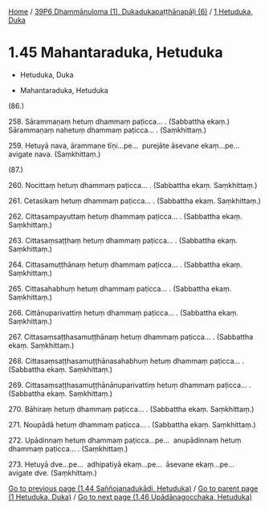 
[Home](/) / [39P6 Dhammānuloma (1), Dukadukapaṭṭhānapāḷi (6)](...md) / [1 Hetuduka, Duka](../39P6/1.md)

# 1.45 Mahantaraduka, Hetuduka

* Hetuduka, Duka

* Mahantaraduka, Hetuduka

(86.)

258\. Sārammaṇaṃ hetuṃ dhammaṃ paṭicca… . (Sabbattha ekaṃ.) Sārammaṇaṃ nahetuṃ dhammaṃ paṭicca… . (Saṃkhittaṃ.)

259\. Hetuyā nava, ārammaṇe tīṇi…pe…  purejāte āsevane ekaṃ…pe…  avigate nava. (Saṃkhittaṃ.)

(87.)

260\. Nocittaṃ hetuṃ dhammaṃ paṭicca… . (Sabbattha ekaṃ. Saṃkhittaṃ.)

261\. Cetasikaṃ hetuṃ dhammaṃ paṭicca… . (Sabbattha ekaṃ. Saṃkhittaṃ.)

262\. Cittasampayuttaṃ hetuṃ dhammaṃ paṭicca… . (Sabbattha ekaṃ. Saṃkhittaṃ.)

263\. Cittasaṃsaṭṭhaṃ hetuṃ dhammaṃ paṭicca… . (Sabbattha ekaṃ. Saṃkhittaṃ.)

264\. Cittasamuṭṭhānaṃ hetuṃ dhammaṃ paṭicca… . (Sabbattha ekaṃ. Saṃkhittaṃ.)

265\. Cittasahabhuṃ hetuṃ dhammaṃ paṭicca… . (Sabbattha ekaṃ. Saṃkhittaṃ.)

266\. Cittānuparivattiṃ hetuṃ dhammaṃ paṭicca… . (Sabbattha ekaṃ. Saṃkhittaṃ.)

267\. Cittasaṃsaṭṭhasamuṭṭhānaṃ hetuṃ dhammaṃ paṭicca… . (Sabbattha ekaṃ. Saṃkhittaṃ.)

268\. Cittasaṃsaṭṭhasamuṭṭhānasahabhuṃ hetuṃ dhammaṃ paṭicca… . (Sabbattha ekaṃ. Saṃkhittaṃ.)

269\. Cittasaṃsaṭṭhasamuṭṭhānānuparivattiṃ hetuṃ dhammaṃ paṭicca… . (Sabbattha ekaṃ. Saṃkhittaṃ.)

270\. Bāhiraṃ hetuṃ dhammaṃ paṭicca… . (Sabbattha ekaṃ. Saṃkhittaṃ.)

271\. Noupādā hetuṃ dhammaṃ paṭicca… . (Sabbattha ekaṃ. Saṃkhittaṃ.)

272\. Upādinnaṃ hetuṃ dhammaṃ paṭicca…pe…  anupādinnaṃ hetuṃ dhammaṃ paṭicca… . (Saṃkhittaṃ.)

273\. Hetuyā dve…pe…  adhipatiyā ekaṃ…pe…  āsevane ekaṃ…pe…  avigate dve. (Saṃkhittaṃ.)

[Go to previous page (1.44 Saññojanadukādi, Hetuduka)](1.44.md) / [Go to parent page (1 Hetuduka, Duka)](../39P6/1.md) / [Go to next page (1.46 Upādānagocchaka, Hetuduka)](1.46.md)


